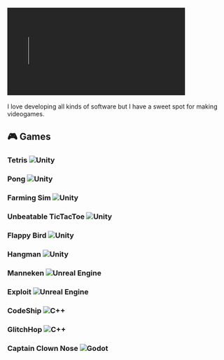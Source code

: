 ![Welcome](./Assets/Welcome.gif)

I love developing all kinds of software but I have a sweet spot for making videogames.

## 🎮 Games
### Tetris ![Unity](https://img.shields.io/badge/-Unity-grey?logo=unity)
### Pong ![Unity](https://img.shields.io/badge/-Unity-grey?style=for-the-badge&logo=unity)
### Farming Sim ![Unity](https://img.shields.io/badge/-Unity-grey?style=for-the-badge&logo=unity)
### Unbeatable TicTacToe ![Unity](https://img.shields.io/badge/-Unity-grey?style=for-the-badge&logo=unity)
### Flappy Bird ![Unity](https://img.shields.io/badge/-Unity-grey?style=for-the-badge&logo=unity)
### Hangman ![Unity](https://img.shields.io/badge/-Unity-grey?style=for-the-badge&logo=unity)
### Manneken ![Unreal Engine](https://img.shields.io/badge/-Unreal%20Engine-grey?style=for-the-badge&logo=unreal-engine)
### Exploit ![Unreal Engine](https://img.shields.io/badge/-Unreal%20Engine-grey?style=for-the-badge&logo=unreal-engine)
### CodeShip ![C++](https://img.shields.io/badge/-C++-grey?style=for-the-badge&logo=cplusplus)
### GlitchHop ![C++](https://img.shields.io/badge/-C++-grey?style=for-the-badge&logo=cplusplus)
### Captain Clown Nose ![Godot](https://img.shields.io/badge/-Godot-grey?style=for-the-badge&logo=godot-engine&logoColor=white)
